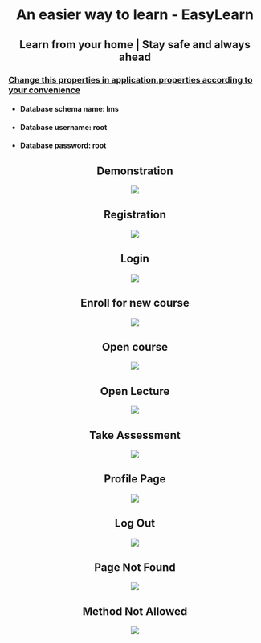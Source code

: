 <h1 align='Center'> An easier way to learn - EasyLearn </h1>
<h2 align='Center'> Learn from your home | Stay safe and always ahead </h2>

<u><h3>Change this properties in application.properties according to your convenience</h3></u>
<ul>
<li>
  <h4>Database schema name: lms</h4>
</li>
<li>
<h4>Database username: root </h4>
</li>
<li>
<h4>Database password: root</h4>
</li>
</ul>

<h2 align='Center'> Demonstration </h2>
<p align="center">
  <img src="https://lh3.googleusercontent.com/fife/ABSRlIqDRbUycFzNpOIUDlrEcyiWAqXm8md85M74V-w4Mh9_3efKNODNLHF8kLv_0Ol-CeVvJIYVc-ZxmpqDfdDnWvZ_fiVKLmS__wmNOSx0fLmvm54Ww7H42m_zqiDHHXpnJS8FWFYrzcJLxwdlX98xVDiabDaKjNWxPuNVBT1E38dyRATZK8CgjOIgVmN7JadrnY-lGyWvQhkdag84_-n1--rOoztJ6_ID1sFvYs-ZMgVhyErj7rOI3C-HfCx91VHsE9Xd8n7BmyrMJRDOenXAFXaPee0hw0AeCeTC-HnSACGURnsJohPKMGByey5UHTc9NR5nkFot1TqD9jNtlGa2QbPNqt90VJelphoHdiiA9cKhxFz4bXVSqpyMSvoOUAueSgw8OIL6QmxI0k_43qBlUMJTcFnUkkaYME50cP41gSArZ8qa6rWSmXj-k2khL34rDFbSQmS8cnFXAIJr9mHlT6uGfSUtV44BsciTPJjo0C2AIxcj-2CVh7eMJ1vT--Ev2cOEYpIX0Fk73pVtnxGKWXS_yIDXPs-DUj5eaKOGuYyNi3zmrEqeqyuvobfqeAKihEi7pu_fy5Tx5wsMGoUt8xVNN6V6Id0Fvz0i78rD9zWwcOEGDBvs2tQJCaTJL2oCtLkQDzdbQT84MViSHh11Fy0grpNFQst0QCeqXaNj64einYgdH29rVn1UNeIycTpN-JARdKSf0VXKQxwUivkB59uwHfdCRMnvlQ=w1879-h939-ft">
</p>
<h2 align='Center'> Registration </h2>
<p align="center">
  <img src="https://lh3.googleusercontent.com/fife/ABSRlIoNIiylqxX1h_VTt-CKXLCTzb_OJCrAKC80sYTsaDlvBqQVkc_OZV9CWbeUuQ5UxaQ3KooFWphi3gLCg3QJ4XpPuPVcFzsMVr0pqqP1Br_v5oQhWKU4JVcyFtQSnoBI8wlG2kc3bZZAXKS2WvF2yJKb1SAoeb0JHaFDVQSsl6jkcTGX0fmyqVthh0D-yWhpZ67uIByFiQwy4aK3i0qLWYl2sH20gvizEhav-cgZivGWU3MRvU01TLB9GMGPcmmwz6Snsn-VvbZIj4OuS4wtty3vjfS-LCaBkc8HKleD9_Z8HD4jCCfdr9kMP-1co3sm5R9fcysclP9j-3tVgvBYeVfZNfX190LHQLYomhoscK1ljzzXTYlCYIIbnQc_SOziiQluZtAuhJY6vAbJ-nSZvNp0r3JX_R_OX7LYgVmJNjuJHqt1NHzNNagIy_s2nMQtfYbN7KCFMLobSi8PpA_JPy3iA-GVUpabcWmtnXfp1yWq0eNHJ6Jbzvt8AYHDgzsuwz17Iiqi1L5RL20McdrS9DGP4TrbYfO84Csu2_qpPIG6j6h9C82tqahkyWOHYo8TFIn7H82hk56_i8-Acktt5iWr4PxNDqugsH_YA8unlSv2nbaJCHskJHtItmlRcv8Xqq7r98yEYEfz4sSgv8-nGJdOlEaF8GKA4yqXG4wE53v4IcXn6jcvON9SsKCHhNzwpcokJjXpIsz-shZz6r0a1yeDsxm4pTktHg=w1202-h939-ft">
</p>
<h2 align='Center'> Login </h2>
<p align="center">
  <img src="https://lh3.googleusercontent.com/fife/ABSRlIrVmemLrW8oWgiQU6dkNHpjrtEML5dHKg9jGCBbgjq_lZuYjF0fETaJNtOoBWkTVb6r0B7tJe90Ds2CXXhHNdiqrAgHw6VGNrRnNt-Ilnjg2dsi7mODFdR0TY1DPWlxS7D85v5_9KTRcLIUXYovkAKbaBK-9-qYD5YxJJLEEiZ3FgfcvHr9iBSDU9nm0C8nK9m7v7YoTVp5YmOPTEqGnMCbi7qdsBG3mX9Y6Zg5O0RSI1unrKvOCB05rUHpSGfjfiPLGYmR33BDPSmbp7ZH0Peve-1tZ2iSN9ESxEBntTHnqIdux-ItEpYiVVYek3EWf7zjxozyPzopQd-o2qRqjhzcWqmmfaSbeYEEdggqWgu6LUlrJz_7FocKuj5dgo66NBa47LoGXO6TeojqO8YXS3BioT5sX1wikSQyg8Lxu4qOjpyx2aegVR1xpbg9N21nhRfdyH1YRDV8vbYluZqr1134nHn3pr9ZzbVl2R60w-sh5X5u-8_s6ukIHm5ti33zU4V8ppe08qzJ_tnyzUe3bWyKqjs-ynMMmZ8rw3QwqjLv_rtP-_kz_auOvT2i0KHM7kEi1LimNLylpIm7QdC8n80o1i7e9X8fM-Y8VXdGEmxIkH4ZpTr1zI7TGSYs_NxJVsOCYS9TJ3cht38J5vlZrptBq9qc-zIzsAkKMFkh-YMfx0CsmcDFaYJnp0lBqgWmP2Ekxl52ABn0Q5j5d_aKcReGhOtBJJ3rVg=w1202-h939-ft">
</p>

<h2 align='Center'>Enroll for new course</h2>
<p align="center">
  <img src="https://lh3.googleusercontent.com/fife/ABSRlIpSJ6lvvh9vV-rYlcrws9B7H8ftGcTTozBUPIAp0Tlg8bp3525CA9X4eiVJKuthjPKCYS-GypdXJBYPgABbqOv7pZvOiL62LvsnOQowCPMXYdUX_TlIx_zpfCGtHv4WNI76DamkmvvCjPX_ZtIJKwXjMqbGlpmMyD1vFUXQ2Z-ydsi3qA-LRSdZuK1WejwjJKYQ_JWQb_694_-a5RmVwk9wGHdTT-tGY-bUALiZ5lW2DTP-B2Zhn-Diem2Zq_za35DwQqWUdnOgQgNwJykjoqwrM8BkgDJylKAB1jBx8Lemc2R7yGVZSW3XEoOUGRIPMxyPwuxqQ00VFPhxkBt7DCHezKxhXE3urPlCIpu-GQc6z5B7tz2Trod1eLiiYTbmhZPKHQRjhhuVLzBpVnA-I_QWXPGUudLupr12A6ht9v6irQbVJatP6Im4-B0qXAObYK43QMfmuyjToV7-rUAg97LbeW5KOgRj5yqgiivNxTmsGLI-alZULw-tIKZjZuYvBACnD0Ea9T8X-9eT7cCxtR4T_2aMr8n5xjj7fN7fhLM07P-ojSufKqV4_biUq4h6VV9ke45aRVGnNIRnckZU7Ep-QiOldvhtLTpBuq13PLAjda3DKyXcy0t3d3d88T7cYXuhcsfZqVKxCurru0Yo53z2Mt6P1TlLwJOhZpYvO9xXBXr99OQWKSH7jKiC0aWFWK2fMqG3pHrcy74dXDMsm69JuVzCJz2-iA=w1202-h939-ft">
</p>
<h2 align='Center'>Open course</h2>
<p align="center">
  <img src="https://lh3.googleusercontent.com/fife/ABSRlIrGwnYiJLps1vMPruIAGEz8cyh3jPvczjyXG37CZqpV0gPoamPYRlmuTBRTIr3fwb23P32aUW-ey9ItrbtjNzGq8bl7Sn3dnm9NmeoPZ9IS3M9jEDVBmba8ivZoLXfIkSvxd06tRnCrsTfwRf1_D0RrTQ71jB-mqPhCCofflkHE8L7pz7yYgd2EBHF9irIpXNPLBPpczbIh65UuMflK6NeqfBkxlleIU8viW9M9IuPtnipEawLn_9_hbhxGN-xgDNSg8ccaiwWPVG_PbzLemFHiPc1CvGqFxJAnn45W4V3laCSSFIXEC73f0bLkgy1y0NN2AozcLqKlEPBgzatwBAvhJFaWpNbP1tFFErM5Lv-tDg_M_IdtCWaaq83M3_0uzMt0jmgMLgjnv-vBTJTBoCFNvu3xqS2RRJrOPhwDPrRvuOR9wsq0YIHhyovF4lnaLA1OpZuQZOjBOvwsSRTWyiZP1hyEd-2TUFOBneh7e6TvhEL3jhlxyp8WZybFh4OGKA5lN9csZg3lHj-_h9t-f4MGtqDt7cHtFIJti4VQ9F_GiyUwUZG30ddjRXEa3bsLac6iNPsiq_xNYzvlLGQRZkxSJCuC4PV_z15y5s07zep0wEFgRXOKweZ7jn3IveW381MSYbkFDgnRuwS7hoMnR7knyJIHwK5Iquv8KLUTBN4CejuJR-_uuIN1Lapfly75beNQh6nQKjdrCkX5ZVcjoANjwUA1pLfWKA=w1202-h939-ft">
</p>
<h2 align='Center'>Open Lecture</h2>
<p align="center">
  <img src="https://lh3.googleusercontent.com/fife/ABSRlIrbp1a8Tb_rD4oBkgsE-Z7jk8-fPSbV3SI5oPVd7J56kSTbUeJo-TAjkXLWlpXQq7t5AuynFY_F7zpA2YKPN9GzaiZhWiafrnhaj4q_DSBc7u-grxgUXEXCLk0DlKJJHVtl32lzBHG1Ss5AxlF4rbbDSjZz-SBd2VqTvvyjva0H_cBz5IlhHE5VOxWnTQgS99tHQOhFIi6IZD4BY4dz800_vS1a8X7arTytbxHT-fiNSMrz7aEzzHDAgHbM4Q1-6sIHkcylTeq5dRdNMy7xVjVz2HYz-tXIggabqemvtIGZSKnXRQ3vUq9krCB-jM3KANtUIPRyGbk5zU3MlkvHokcJNYGmFYJdnzsZzPyEFsXf2gT-MAAu771M4Uz4_4KuawWRE0ZWvWON0RtdAc0-DYstWC9myloVQZ7uIaFgjw74kAgSQCIk59fM3UNtjApyi0M2c6jSrg_FY1BcBE25CpkZB86bShlJbP33vm7oHybZjFo7FN7tO5OfRO8RFnXQSW9opvnrY3MMjyg396KOiPnOMX5w3cFyDRurin7Rq9i-Kc53r9twOuozUr0TTCvQNreXB7WXF1ncMCUUgi5BXaAN_qbzRcEvY3PFpPG0SKmRds6aJuln6Hy0FOSLvbyaRct-KstkoE4xM5DvYaDRM5xtIoNC1TrPV3HDa7gDKQtTu7xmCMCOXE19l7xiAiUijpGciWAWanrhCXopYyXE4azFQ5kWI1QUWA=w1202-h939-ft">
</p>
<h2 align='Center'>Take Assessment</h2>
<p align="center">
  <img src="https://lh3.googleusercontent.com/fife/ABSRlIrp-UKOkN2MTh6plVTqd1ZVZ1Ag1Hstu5bUFbcwJJk-gzV53XXBu1dJM29WUCi21f8wCeFUlK7TAZe3FsII75O69Pegi8xnfgjNxH5HTEWSfOHIq9lsrau16vr3gksv3R4wkGv_g2JQJEkCRjXKyARgtQXXXN-K6Nkee_kIARBZcIswt8XCaoSoRSd-pQwZCPRvN1TmgiB5JA368s8b0DBloy6R2usBVKJ9O2B4h7f3fFdtMk-cXkn0H6sa3BPOuuQ1bRgsMZAyoGFKEhELHwXITLHyXEkDBhLv433L9YFyzKuLbBjlWB8-6JMMp9lS0fV-kf9474TRxU06cHIPFZKWo6K51RXjk3yGZbD-j1rMeL5q-iG8W9Me2Po41zI1WTBY21UseMsh2OMy6SfCa9_G2XVjIXH_l1Z_jZ8EThzWaBXE4CwOYSfsEsioY8Lb8g5W7nyvLzvMXc9h5oQY8kRkj-V1aw16I7vTb2ZusNhohogTuW_pG2A-fbSxV9Mi_aKoNPDMazG9tsbimCOnAb6Y5NNAuul1u8FPL3GGx6Hc91d71fO34_FJm12KAorN_mrjeTtJ05StAj_3Y4CXyD-xYMUP1oQcIjXhdCQ1fh8Rg5PcRDp8yVVcrmTbdRJLoHKr9X_rQFxBMMQ5fu7CKMoZoMFFdLw-7ujJdYI8CsgEdR3WH78Kx5R7ABZKP24L7ByJs81XBFcxk5wiP6kKR30R8uXXwL1U2Q=w1202-h939-ft">
</p>
<h2 align='Center'>Profile Page</h2>
<p align="center">
  <img src="https://lh3.googleusercontent.com/fife/ABSRlIotweOX2Q9g3fvius67GwONYvgONE-WGI1Lpy3xMOrGREfJZGqmv_LFvJ_pEzC2iwCwQfPRt2cjnwmhkrCdcyUBS06VnG8v5vIc-yhVUBvUx1tkr70WHEblEudVBFskH9rYXy8Pzc7cE2ltNmsbjAqjNcyg51Q0VSZXF4x1-3hLiH8ihsrGDVIMbEcdoz7Y3mDwgrSD74H2bsv5_pHa_hTAqsG4EQ3TsPLFhYmHP32TvrIE1U2giIAwnEax5Qz4G-vFEH0k9PQWZbzlamL4UlL8hoERTfiisyL21SsJx6-3ZQS8Ijn6hwjTWAMXPNK5OnTQpqODYwQRpZ4rtj8W5E9AuwxO0Pzv_nUQlKKY7kAIsVjBHYiIqkSSGynU2qqZddkSgBViKtCAqujvol7z0erRyTQqA5uc78Oa9uX2SrsqJnGDCmEt60f7TshMO4fY6hsEFKD0mfBpzJ9yqI2rMCrQKp3kc0CiWir1xqkqpIkrtyjW8rYJS1UJ3RcuLTsb7S1ff3_cY0GjFgbnuDoy3E8BNW74Uz5AO2VG9PgfeVqzpJRxRXQOWQUFdvfy0uoB75BOtJ2awECZqcsjZz_JI9MyRBwUPa3zRraB6n_vwcvtDu2O8bmjB5FY76kFYjZfYL_zr8PQ7-2E0MnSEFM3obMDgUTUufMnYywpkeXHAx-cDW8iok6WaR2wa5bphIia4lhdB_SNQ3L2c_5RMTYcNTMLVyCp8i4XxA=w1202-h939-ft">
</p>
<h2 align='Center'>Log Out</h2>
<p align="center">
  <img src="https://lh3.googleusercontent.com/fife/ABSRlIokffjVTmd37B_Vz2OGfCAZNRwZRkuwpZQ9E64H1uc6wf0fyaMJOI6VgnivfuhUtMf1XancJi84rUWp1R5O1KrzHqQlT6Utqs6VL6Zu5aGUA34InJ9tS-Ce4dIuIuc3WOjjuoKs6anAPECPcaWzTdFMj_K1veuLeHqRGintDgJAa4EqRZMnD00jwUFtwt7EJBllpFAPOzj295P0-FWLEOj_I_WMwpC7hc23bfTCM57lRvWxx889HjbBF30MYGGKtjo5bSNytMBWPlfX9fj2wHC9UJkvUBU3VwrZABfMChsGsV_Iut-4WWn-txW8uUTrgxIE5J8k6gZqjEO0otnwzzf9KPQz0VLnKugWBwmF8HkzK-XjM8DwzAbhqHvhWDfxZiBK_RmWdz0_4iXBSpW7c-r1PoNPoAGl90yPN3b7cXhhawQ1nKF0CfAK6Ch4Twqs1JZYMDRNTbZFLf8CVJhCeeeeAsFugiNxkMv5c8sK2IgIAMc0ba7B8b5RhR4rC9uKYE8laq976tiiXn_ya2DbpEB0qTqeZHdYQDEO3310xq271SRGyG1iOmhqL4UA1TYG4B_4oMAlKoWqBuI6WOSng7Z9y4y5xfoNUgtdzTGUnI15L5b1Oge9YDPyF4a7v8OrncRqWWqq1An7cpYA8cfN5AJbTsNQgakO8nii7sQlt_mwnSRHMb5Zz-JHxCBBMGfuTW67xbI300HGcG2-yGshyQLsJ4_vW5_SXw=w1202-h939-ft">
</p>

<h2 align='Center'>Page Not Found</h2>
<p align="center">
  <img src="https://lh3.googleusercontent.com/fife/ABSRlIpw3YEuzcIbi7fa01cuWHimL65X47tlCe0SUs9UQ5XPnZ7jrPBUNUL0xIyctRiDAXcKY5lPHD0MShG4Y0-Kg01zRKNve5Hale5sgqoGCN_6ApU_ZyRa_dlfaRC5YC-NdC5GcSVCsSxcqJa88lUsJqmcsTgUepMAB9XRcgPU54KgPsZJg9rx0gkeyz3QvlMrmErXbd6JJfOYBieW3nqBIlL_RpScn2DjjSW7J-HTUwNQMdXI43ORT9hm7SOVunUJly-eNq82AETq3rKrjjSgPDJx1DcGM4WJ-pI_ANLaIXC4JMIrGm_Bbvc1wz3ZLgQ7vQV1id1A_Zg9Xj59mCWBrjHM8UCK5oYg9aP8OGqSWlhjUxFMAH-vrJjOnWKtQYrMgE_zLZ9ug4hj3GbZVgHdZ1IHGsiC_ogKPeqKoY4OnR7qFLU6pBCezRUPAnI96di6w8PDV8DxRB80ESJBsHb5FHPsgOGkgN_2WewRjw8AzpMEUrHMFSp8oCxdbP-9N1veXcZ3nll2ByXdhcBEGFYx3wvgXUYUIDpvFnEsTaiN9t79WraLLyBjdgrQJ1zlf9PmH1S84wNLd1u3HHVLZduBSj7C6w6H97gOZ7ui0BHmcclQYnUmzRxV1QJTgxSFZRH_QelcLz1ENZhJPR9BsH1pCIz9X6zanasmcTBHpw50ZOVCOm4F_WhOefVjQTAHO3UZHjGAx5hGt0PvCDyXfpqFV8rdrPepGEE5OQ=w1202-h939-ft">
</p>
<h2 align='Center'>Method Not Allowed</h2>
<p align="center">
  <img src="https://lh3.googleusercontent.com/fife/ABSRlIqanWVNtOtRNmtyx4stuSK_Lz9FUpKou_tZ0-ZnpCvJDn6T2RBmg2ZLdJLWFUJ55tr74QdEAUBf-qyg1Gm88nMi4TJssYG5On1dRTqsvWdKa4qsBmPP_ZK3Uys4JOydoZW-TdouX8xqCrAyk7g8Nklqh9SbLvIMQQzwm6zrbw1GcSmqBcH9FDS90_Zlo4aUqpsnduUZ6RFfjpHj-SortVDvRkTP6W3JtPndnS8nXj2D8qa2A4aG8RsdIpUEcflp8Jx2QSHPLRjMiI721_G3rH_l07sMLEvlf-bN8xJBts98dWhPtq5g9yLUcno6RW_rR_ZscqYRyFc-NRgAWgjQ8u-LjM9a_rUzbnGayxhl3p8ZkaF-kBfJVo4-zWm9yIakjCfs2PTVY_G_E032amUMTkk3J0-fvivplReDSJse0NJsG7aHasz1spn8_g7pyIDwlDLu6kFZXKoy48dRSMwCN619HGX2V6SpnRqaJvjPZNd8k9AtoWY2K00QeEEfsxDeZn1ftR8G0rv2z22JGlRGVYSScBHJxwB7kyVEeRiLpSqkzCBF623IR3v1LUR4g7O05rQOMNBOnHN682q4mLrUH2yzbU6u841H1-MojGfAuVZAF195tM6sDRg4sBFXmTpr203j58_nSDDkL2k95jE0GcPoL-Us7buZCM9xivmzfwx8rB4AQB8xP1cO5c710hoPUF_Iddgy6uQbJtAWvOmQjtIaDPsEyUngxw=w1202-h939-ft">
</p>

